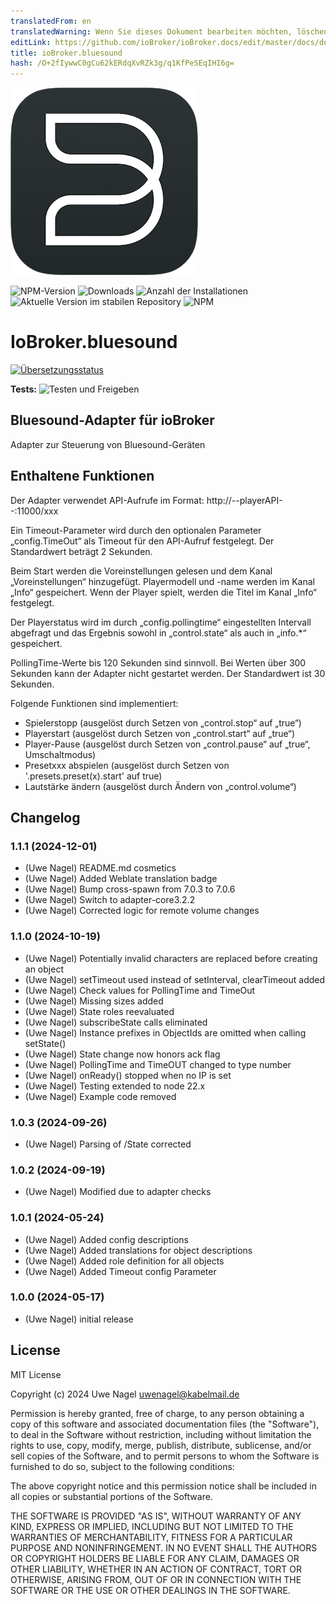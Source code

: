 ```yaml
---
translatedFrom: en
translatedWarning: Wenn Sie dieses Dokument bearbeiten möchten, löschen Sie bitte das Feld "translationsFrom". Andernfalls wird dieses Dokument automatisch erneut übersetzt
editLink: https://github.com/ioBroker/ioBroker.docs/edit/master/docs/de/adapterref/iobroker.bluesound/README.md
title: ioBroker.bluesound
hash: /O+2fIywwC0gCu62kERdqXvRZk3g/q1KfPeSEqIHI6g=
---
```

![Logo](../../../en/adapterref/iobroker.bluesound/admin/bluesound.png)

![NPM-Version](https://img.shields.io/npm/v/iobroker.bluesound.svg)
![Downloads](https://img.shields.io/npm/dm/iobroker.bluesound.svg)
![Anzahl der Installationen](https://iobroker.live/badges/bluesound-installed.svg)
![Aktuelle Version im stabilen Repository](https://iobroker.live/badges/bluesound-stable.svg)
![NPM](https://nodei.co/npm/iobroker.bluesound.png?downloads=true)

# IoBroker.bluesound
[![Übersetzungsstatus](https://weblate.iobroker.net/widgets/adapters/-/bluesound/svg-badge.svg)](https://weblate.iobroker.net/engage/adapters/?utm_source=widget)

**Tests:** ![Testen und Freigeben](https://github.com/Uwe1958/ioBroker.bluesound/workflows/Test%20and%20Release/badge.svg)

## Bluesound-Adapter für ioBroker
Adapter zur Steuerung von Bluesound-Geräten

## Enthaltene Funktionen
Der Adapter verwendet API-Aufrufe im Format: http://--playerAPI--:11000/xxx

Ein Timeout-Parameter wird durch den optionalen Parameter „config.TimeOut“ als Timeout für den API-Aufruf festgelegt. Der Standardwert beträgt 2 Sekunden.

Beim Start werden die Voreinstellungen gelesen und dem Kanal „Voreinstellungen“ hinzugefügt.
Playermodell und -name werden im Kanal „Info“ gespeichert.
Wenn der Player spielt, werden die Titel im Kanal „Info“ festgelegt.

Der Playerstatus wird im durch „config.pollingtime“ eingestellten Intervall abgefragt und das Ergebnis sowohl in „control.state“ als auch in „info.\*“ gespeichert.

PollingTime-Werte bis 120 Sekunden sind sinnvoll. Bei Werten über 300 Sekunden kann der Adapter nicht gestartet werden. Der Standardwert ist 30 Sekunden.

Folgende Funktionen sind implementiert:

- Spielerstopp (ausgelöst durch Setzen von „control.stop“ auf „true“)
- Playerstart (ausgelöst durch Setzen von „control.start“ auf „true“)
- Player-Pause (ausgelöst durch Setzen von „control.pause“ auf „true“, Umschaltmodus)
- Presetxxx abspielen (ausgelöst durch Setzen von '.presets.preset(x).start' auf true)
- Lautstärke ändern (ausgelöst durch Ändern von „control.volume“)

## Changelog

<!--
    Placeholder for the next version (at the beginning of the line):
    ### **WORK IN PROGRESS**
-->
### 1.1.1 (2024-12-01)

-   (Uwe Nagel) README.md cosmetics
-   (Uwe Nagel) Added Weblate translation badge
-   (Uwe Nagel) Bump cross-spawn from 7.0.3 to 7.0.6
-   (Uwe Nagel) Switch to adapter-core3.2.2
-   (Uwe Nagel) Corrected logic for remote volume changes

### 1.1.0 (2024-10-19)

-   (Uwe Nagel) Potentially invalid characters are replaced before creating an object
-   (Uwe Nagel) setTimeout used instead of setInterval, clearTimeout added
-   (Uwe Nagel) Check values for PollingTime and TimeOut
-   (Uwe Nagel) Missing sizes added
-   (Uwe Nagel) State roles reevaluated
-   (Uwe Nagel) subscribeState calls eliminated
-   (Uwe Nagel) Instance prefixes in ObjectIds are omitted when calling setState()
-   (Uwe Nagel) State change now honors ack flag
-   (Uwe Nagel) PollingTime and TimeOUT changed to type number
-   (Uwe Nagel) onReady() stopped when no IP is set
-   (Uwe Nagel) Testing extended to node 22.x
-   (Uwe Nagel) Example code removed

### 1.0.3 (2024-09-26)

-   (Uwe Nagel) Parsing of /State corrected

### 1.0.2 (2024-09-19)

-   (Uwe Nagel) Modified due to adapter checks

### 1.0.1 (2024-05-24)

-   (Uwe Nagel) Added config descriptions
-   (Uwe Nagel) Added translations for object descriptions
-   (Uwe Nagel) Added role definition for all objects
-   (Uwe Nagel) Added Timeout config Parameter

### 1.0.0 (2024-05-17)

-   (Uwe Nagel) initial release

## License

MIT License

Copyright (c) 2024 Uwe Nagel <uwenagel@kabelmail.de>

Permission is hereby granted, free of charge, to any person obtaining a copy
of this software and associated documentation files (the "Software"), to deal
in the Software without restriction, including without limitation the rights
to use, copy, modify, merge, publish, distribute, sublicense, and/or sell
copies of the Software, and to permit persons to whom the Software is
furnished to do so, subject to the following conditions:

The above copyright notice and this permission notice shall be included in all
copies or substantial portions of the Software.

THE SOFTWARE IS PROVIDED "AS IS", WITHOUT WARRANTY OF ANY KIND, EXPRESS OR
IMPLIED, INCLUDING BUT NOT LIMITED TO THE WARRANTIES OF MERCHANTABILITY,
FITNESS FOR A PARTICULAR PURPOSE AND NONINFRINGEMENT. IN NO EVENT SHALL THE
AUTHORS OR COPYRIGHT HOLDERS BE LIABLE FOR ANY CLAIM, DAMAGES OR OTHER
LIABILITY, WHETHER IN AN ACTION OF CONTRACT, TORT OR OTHERWISE, ARISING FROM,
OUT OF OR IN CONNECTION WITH THE SOFTWARE OR THE USE OR OTHER DEALINGS IN THE
SOFTWARE.